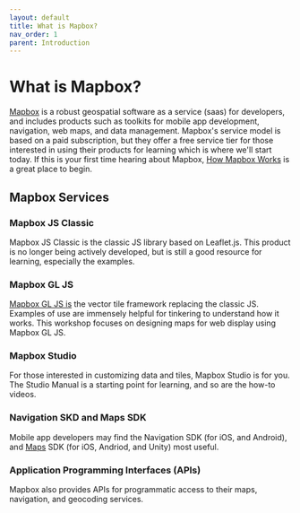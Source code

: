 ```yaml
---
layout: default
title: What is Mapbox?
nav_order: 1
parent: Introduction
---
```


# What is Mapbox?
[Mapbox](Mapbox.com) is a robust geospatial software as a service (saas) for developers, and includes products such as toolkits for mobile app development, navigation, web maps, and data management. Mapbox's service model is based on a paid subscription, but they offer a free service tier for those interested in using their products for learning which is where we'll start today. If this is your first time hearing about Mapbox, [How Mapbox Works](https://docs.mapbox.com/help/getting-started/) is a great place to begin.



## Mapbox Services

### Mapbox JS Classic 
Mapbox JS Classic is the classic JS library based on Leaflet.js. This product is no longer being actively developed, but is still a good resource for learning, especially the examples.

### Mapbox GL JS 
[Mapbox GL JS is](https://www.mapbox.com/mapbox-gljs) the vector tile framework replacing the classic JS. Examples of use are immensely helpful for tinkering to understand how it works. This workshop focuses on designing maps for web display using Mapbox GL JS. 

### Mapbox Studio
For those interested in customizing data and tiles, Mapbox Studio is for you. The Studio Manual is a starting point for learning, and so are the how-to videos.

### Navigation SKD and Maps SDK
Mobile app developers may find the Navigation SDK (for iOS, and Android), and [Maps](https://www.mapbox.com/maps) SDK (for iOS, Andriod, and Unity) most useful.

### Application Programming Interfaces (APIs)
Mapbox also provides APIs for programmatic access to their maps, navigation, and geocoding services.
